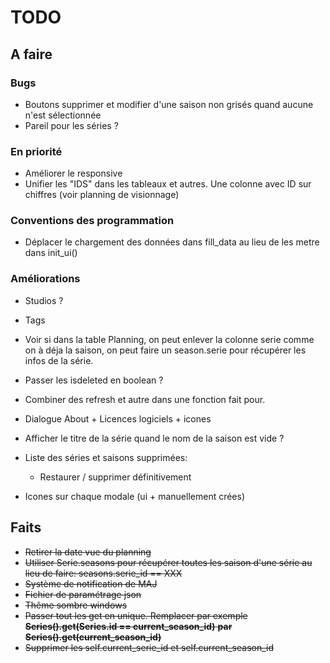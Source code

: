 # TODO

## A faire

### Bugs
- Boutons supprimer et modifier d'une saison non grisés quand aucune n'est sélectionnée
- Pareil pour les séries ?

### En priorité
- Améliorer le responsive
- Unifier les "IDS" dans les tableaux et autres. Une colonne avec ID sur chiffres (voir planning de visionnage)

### Conventions des programmation
- Déplacer le chargement des données dans fill_data au lieu de les metre dans init_ui()

### Améliorations
- Studios ?
- Tags
- Voir si dans la table Planning, on peut enlever la colonne serie comme on à déja la saison, on peut faire un season.serie pour récupérer les infos de la série.
- Passer les isdeleted en boolean ?

- Combiner des refresh et autre dans une fonction fait pour.

- Dialogue About + Licences logiciels + icones

- Afficher le titre de la série quand le nom de la saison est vide ?
- Liste des séries et saisons supprimées:
  - Restaurer / supprimer définitivement

- Icones sur chaque modale (ui + manuellement crées)

## Faits 
- ~~Retirer la date vue du planning~~
- ~~Utiliser Serie.seasons pour récupérer toutes les saison d'une série au lieu de faire: seasons.serie_id == XXX~~
- ~~Système de notification de MAJ~~
- ~~Fichier de paramétrage json~~
- ~~Thême sombre windows~~
- ~~Passer tout les get en unique. Remplacer par exemple **Series().get(Series.id == current_season_id)** **par Series().get(current_season_id)**~~
- ~~Supprimer les self.current_serie_id et self.current_season_id~~